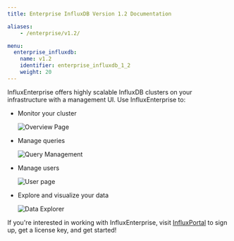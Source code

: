 ```yaml
---
title: Enterprise InfluxDB Version 1.2 Documentation

aliases:
    - /enterprise/v1.2/

menu:
  enterprise_influxdb:
    name: v1.2
    identifier: enterprise_influxdb_1_2
    weight: 20
---
```


InfluxEnterprise offers highly scalable InfluxDB clusters on your infrastructure
with a management UI.
Use InfluxEnterprise to:

* Monitor your cluster

    ![Overview Page](/img/enterprise/overview.png)

* Manage queries

    ![Query Management](/img/enterprise/query-management.png)

* Manage users

    ![User page](/img/enterprise/user.png)

* Explore and visualize your data

    ![Data Explorer](/img/enterprise/data-explorer.gif)

If you're interested in working with InfluxEnterprise, visit
[InfluxPortal](https://portal.influxdata.com/) to sign up, get a license key,
and get started!
